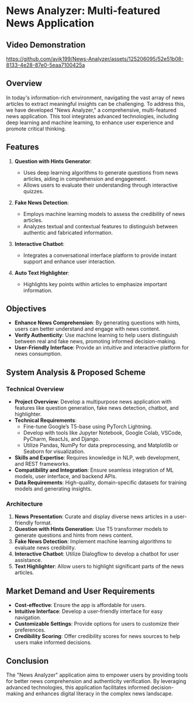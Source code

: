 # News Analyzer: Multi-featured News Application
## Video Demonstration



https://github.com/avik199/News-Analyzer/assets/125206095/52e51b08-8133-4e28-87e0-5eaa7100425a

## Overview

In today's information-rich environment, navigating the vast array of news articles to extract meaningful insights can be challenging. To address this, we have developed "News Analyzer," a comprehensive, multi-featured news application. This tool integrates advanced technologies, including deep learning and machine learning, to enhance user experience and promote critical thinking.

## Features

1. **Question with Hints Generator**:
   - Uses deep learning algorithms to generate questions from news articles, aiding in comprehension and engagement.
   - Allows users to evaluate their understanding through interactive quizzes.

2. **Fake News Detection**:
   - Employs machine learning models to assess the credibility of news articles.
   - Analyzes textual and contextual features to distinguish between authentic and fabricated information.

3. **Interactive Chatbot**:
   - Integrates a conversational interface platform to provide instant support and enhance user interaction.

4. **Auto Text Highlighter**:
   - Highlights key points within articles to emphasize important information.

## Objectives

- **Enhance News Comprehension**: By generating questions with hints, users can better understand and engage with news content.
- **Verify Authenticity**: Use machine learning to help users distinguish between real and fake news, promoting informed decision-making.
- **User-Friendly Interface**: Provide an intuitive and interactive platform for news consumption.

## System Analysis & Proposed Scheme

### Technical Overview

- **Project Overview**: Develop a multipurpose news application with features like question generation, fake news detection, chatbot, and highlighter.
- **Technical Requirements**:
  - Fine-tune Google’s T5-base using PyTorch Lightning.
  - Develop with tools like Jupyter Notebook, Google Colab, VSCode, PyCharm, ReactJs, and Django.
  - Utilize Pandas, NumPy for data preprocessing, and Matplotlib or Seaborn for visualization.
- **Skills and Expertise**: Requires knowledge in NLP, web development, and REST frameworks.
- **Compatibility and Integration**: Ensure seamless integration of ML models, user interface, and backend APIs.
- **Data Requirements**: High-quality, domain-specific datasets for training models and generating insights.

### Architecture

1. **News Presentation**: Curate and display diverse news articles in a user-friendly format.
2. **Question with Hints Generation**: Use T5 transformer models to generate questions and hints from news content.
3. **Fake News Detection**: Implement machine learning algorithms to evaluate news credibility.
4. **Interactive Chatbot**: Utilize Dialogflow to develop a chatbot for user assistance.
5. **Text Highlighter**: Allow users to highlight significant parts of the news articles.

## Market Demand and User Requirements

- **Cost-effective**: Ensure the app is affordable for users.
- **Intuitive Interface**: Develop a user-friendly interface for easy navigation.
- **Customizable Settings**: Provide options for users to customize their preferences.
- **Credibility Scoring**: Offer credibility scores for news sources to help users make informed decisions.



## Conclusion

The "News Analyzer" application aims to empower users by providing tools for better news comprehension and authenticity verification. By leveraging advanced technologies, this application facilitates informed decision-making and enhances digital literacy in the complex news landscape.
